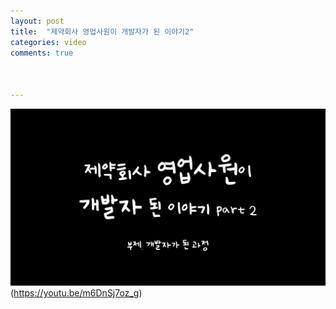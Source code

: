 ```yaml
---
layout: post
title:  "제약회사 영업사원이 개발자가 된 이야기2"
categories: video 
comments: true



---
```








![썸네일](/assets/img/youtube/sale2.jpeg)(https://youtu.be/m6DnSj7oz_g)













